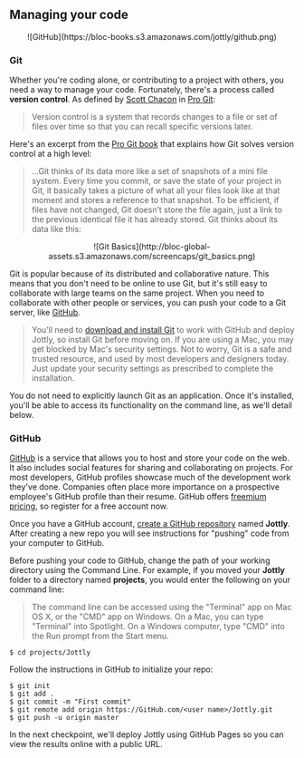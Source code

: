 ## Managing your code

<center>![GitHub](https://bloc-books.s3.amazonaws.com/jottly/github.png)</center>

### Git

Whether you're coding alone, or contributing to a project with others, you need a way to manage your code. Fortunately, there's a process called **version control**. As defined by [Scott Chacon](http://scottchacon.com/) in [Pro Git](http://git-scm.com/book):

> Version control is a system that records changes to a file or set of files over time so that you can recall specific versions later.

Here's an excerpt from the [Pro Git book](http://git-scm.com/book) that explains how Git solves version control at a high level:

> ...Git thinks of its data more like a set of snapshots of a mini file system. Every time you commit, or save the state of your project in Git, it basically takes a picture of what all your files look like at that moment and stores a reference to that snapshot. To be efficient, if files have not changed, Git doesn’t store the file again, just a link to the previous identical file it has already stored. Git thinks about its data like this:

<center>![Git Basics](http://bloc-global-assets.s3.amazonaws.com/screencaps/git_basics.png)</center>

Git is popular because of its distributed and collaborative nature. This means that you don't need to be online to use Git, but it's still easy to collaborate with large teams on the same project. When you need to collaborate with other people or services, you can push your code to a Git server, like [GitHub](https://GitHub.com/).

> You'll need to [download and install Git](http://git-scm.com/downloads) to work with GitHub and deploy Jottly, so install Git before moving on. If you are using a Mac, you may get blocked by Mac's security settings. Not to worry, Git is a safe and trusted resource, and used by most developers and designers today. Just update your security settings as prescribed to complete the installation.

You do not need to explicitly launch Git as an application. Once it's installed, you'll be able to access its functionality on the command line, as we'll detail below.

### GitHub

[GitHub](http://github.com) is a service that allows you to host and store your code on the web. It also includes social features for sharing and collaborating on projects. For most developers, GitHub profiles showcase much of the development work they've done. Companies often place more importance on a prospective employee's GitHub profile than their resume. GitHub offers [freemium pricing](https://github.com/plans), so register for a free account now.

Once you have a GitHub account, [create a GitHub repository](https://help.github.com/articles/create-a-repo) named **Jottly**. After creating a new repo you will see instructions for "pushing" code from your computer to GitHub.

Before pushing your code to GitHub, change the path of your working directory using the Command Line. For example, if you moved your **Jottly** folder to a directory named **projects**, you would enter the following on your command line:

> The command line can be accessed using the "Terminal" app on Mac OS X, or the "CMD" app on Windows. On a Mac, you can type "Terminal" into Spotlight. On a Windows computer, type "CMD" into the Run prompt from the Start menu.

```bash(Terminal)
$ cd projects/Jottly
```

Follow the instructions in GitHub to initialize your repo:

```bash(Terminal)
$ git init
$ git add .
$ git commit -m "First commit"
$ git remote add origin https://GitHub.com/<user name>/Jottly.git
$ git push -u origin master
```

In the next checkpoint, we'll deploy Jottly using GitHub Pages so you can view the results online with a public URL.
